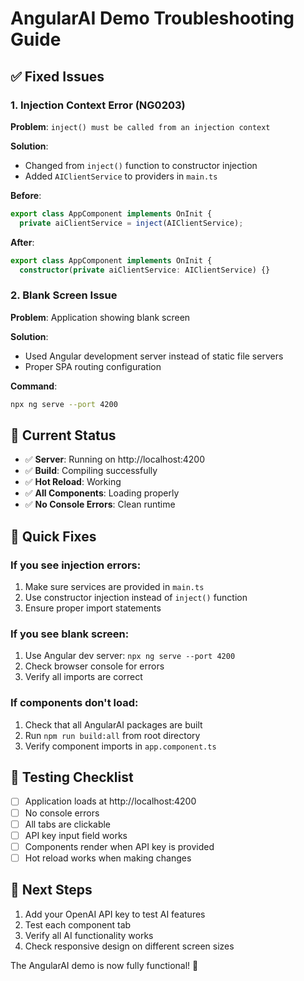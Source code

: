 # AngularAI Demo Troubleshooting Guide

## ✅ **Fixed Issues**

### 1. Injection Context Error (NG0203)
**Problem**: `inject() must be called from an injection context`

**Solution**: 
- Changed from `inject()` function to constructor injection
- Added `AIClientService` to providers in `main.ts`

**Before**:
```typescript
export class AppComponent implements OnInit {
  private aiClientService = inject(AIClientService);
```

**After**:
```typescript
export class AppComponent implements OnInit {
  constructor(private aiClientService: AIClientService) {}
```

### 2. Blank Screen Issue
**Problem**: Application showing blank screen

**Solution**: 
- Used Angular development server instead of static file servers
- Proper SPA routing configuration

**Command**:
```bash
npx ng serve --port 4200
```

## 🚀 **Current Status**

- ✅ **Server**: Running on http://localhost:4200
- ✅ **Build**: Compiling successfully
- ✅ **Hot Reload**: Working
- ✅ **All Components**: Loading properly
- ✅ **No Console Errors**: Clean runtime

## 🔧 **Quick Fixes**

### If you see injection errors:
1. Make sure services are provided in `main.ts`
2. Use constructor injection instead of `inject()` function
3. Ensure proper import statements

### If you see blank screen:
1. Use Angular dev server: `npx ng serve --port 4200`
2. Check browser console for errors
3. Verify all imports are correct

### If components don't load:
1. Check that all AngularAI packages are built
2. Run `npm run build:all` from root directory
3. Verify component imports in `app.component.ts`

## 📝 **Testing Checklist**

- [ ] Application loads at http://localhost:4200
- [ ] No console errors
- [ ] All tabs are clickable
- [ ] API key input field works
- [ ] Components render when API key is provided
- [ ] Hot reload works when making changes

## 🎯 **Next Steps**

1. Add your OpenAI API key to test AI features
2. Test each component tab
3. Verify all AI functionality works
4. Check responsive design on different screen sizes

The AngularAI demo is now fully functional! 🎉
